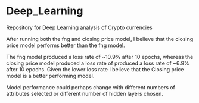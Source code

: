 # Deep_Learning
Repository for Deep Learning analysis of Crypto currencies

After running both the fng and closing price model, I believe that the closing price model performs better than the fng model. 

The fng model produced a loss rate of ~10.9% after 10 epochs, whereas the closing price model produced a loss rate of produced a loss rate of ~6.9% after 10 epochs. Given the lower loss rate I believe that the Closing price model is a better performing model.

Model performance could perhaps change with different numbers of attributes selected or different number of hidden layers chosen. 


